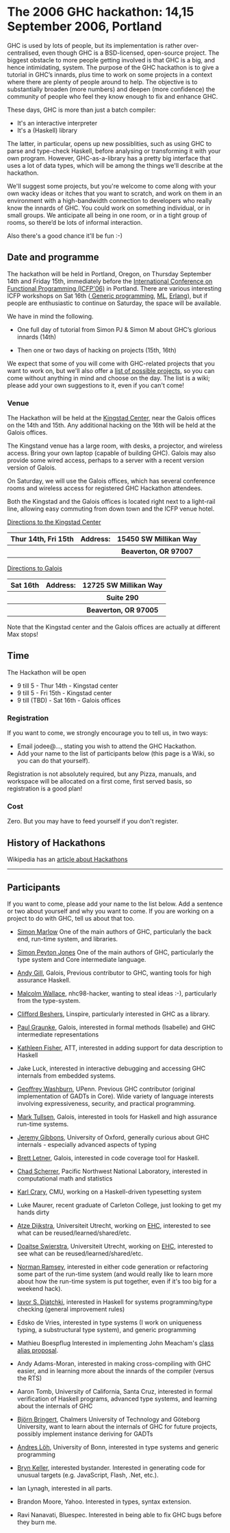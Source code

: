 # The 2006 GHC hackathon: 14,15 September 2006, Portland



GHC is used by lots of people, but its implementation is rather over-centralised, even though GHC is a BSD-licensed, open-source project.  The biggest obstacle to more people getting involved is that GHC is a big, and hence intimidating, system.  The purpose of the GHC hackathon is to give a tutorial in GHC’s innards, plus time to work on some projects in a context where there are plenty of people around to help.  The objective is to substantially broaden (more numbers) and deepen (more confidence) the community of people who feel they know enough to fix and enhance GHC.  



These days, GHC is more than just a batch compiler:


- It's an interactive interpreter
- It's a (Haskell) library


The latter, in particular, opens up new possiblities, such as using GHC to parse and type-check Haskell, before analysing or transforming it with your own program.  However, GHC-as-a-library has a pretty big interface that uses a lot of data types, which will be among the things we'll describe at the hackathon.



We'll suggest some projects, but you're welcome to come along with your own wacky ideas or itches that you want to scratch, and work on them in an environment with a high-bandwidth connection to developers who really know the innards of GHC.   You could work on something individual, or in small groups.  We anticipate all being in one room, or in a tight group of rooms, so there’d be lots of informal interaction.



Also there's a good chance it'll be fun :-)
 


## Date and programme



The hackathon will be held in Portland, Oregon, on Thursday September 14th and Friday 15th, immediately before the [
International Conference on Functional Programming (ICFP'06)](http://icfp06.cs.uchicago.edu/) in Portland. There are various interesting ICFP workshops on Sat 16th ([
Generic programming](http://www.informatik.uni-bonn.de/~ralf/wgp2006.html), [
ML](http://www.cl.cam.ac.uk/ml2006/), [
Erlang](http://www.erlang.se/workshop/2006/)), but if people are enthusiastic to continue on Saturday, the space will be available.



We have in mind the following.  


- One full day of tutorial from Simon PJ & Simon M about GHC’s glorious innards (14th)

- Then one or two days of hacking on projects (15th, 16th)  


We expect that some of you will come with GHC-related projects that you want to work on, but we'll also offer a [list of possible projects](hackathon-projects), so you can come without anything in mind and choose on the day.  The list is a wiki; please add your own suggestions to it, even if you can't come!


### Venue



The Hackathon will be held at the [
Kingstad Center](http://www.kingstad.com), near the Galois offices
on the 14th and 15th. Any additional hacking on the 16th will be held at the Galois offices.



The Kingstand venue has a large room, with desks, a projector, and wireless access. Bring your own laptop
(capable of building GHC). Galois may also provide some wired access, perhaps to a server with
a recent version version of Galois.



On Saturday, we will use the Galois offices, which has several conference rooms and wireless access for
registered GHC Hackathon attendees.



Both the Kingstad and the Galois offices is located right next to a light-rail line, allowing easy commuting from
down town and the ICFP venue hotel. 



[
Directions to the Kingstad Center](http://www.kingstad.com/locations/beaverton_fac.html)


<table><tr><th> Thur 14th, Fri 15th </th>
<th>  Address: </th>
<th>  15450 SW Millikan Way
</th></tr>
<tr><th> </th>
<th> </th>
<th> Beaverton, OR 97007
</th></tr></table>



[ Directions to Galois](http://www.galois.com/files/Directions.pdf)


<table><tr><th>   Sat 16th </th>
<th>  Address: </th>
<th> 12725 SW Millikan Way
</th></tr>
<tr><th> </th>
<th> </th>
<th> Suite 290
</th></tr>
<tr><th> </th>
<th> </th>
<th> Beaverton, OR 97005
</th></tr></table>



Note that the Kingstad center and the Galois offices are actually at different Max stops!


## Time



The Hackathon will be open


- 9 till 5 - Thur 14th - Kingstad center
- 9 till 5 - Fri 15th - Kingstad center
- 9 till (TBD) - Sat 16th - Galois offices

### Registration



If you want to come, we strongly encourage you to tell us, in two ways:


- Email jodee@…, stating you wish to attend the GHC Hackathon. 
- Add your name to the list of participants below (this page is a Wiki, so you can do that yourself).


Registration is not absolutely required, but any Pizza, manuals, and workspace will be allocated on a first come, first served basis, so registration is a good plan! 


### Cost



Zero.  But you may have to feed yourself if you don't register.


## History of Hackathons



Wikipedia has an [
article about Hackathons](http://en.wikipedia.org/wiki/Hackathon)


---


## Participants



If you want to come, please add your name to the list below.  Add a sentence or two about yourself and why you want to come. If you are working on a project to do with GHC, tell us about that too.


- [
  Simon Marlow](http://www.haskell.org/~simonmar) One of the main authors of GHC, particularly the back end, run-time system, and libraries.
- [
  Simon Peyton Jones](http://research.microsoft.com/~simonpj) One of the main authors of GHC, particularly the type system and Core intermediate language.

- [
  Andy Gill](http://www.gill-warbington.com/home/andy), Galois, Previous contributor to GHC, wanting tools for high assurance Haskell.
- [
  Malcolm Wallace](http://www.cs.york.ac.uk/~malcolm), nhc98-hacker, wanting to steal ideas :-), particularly from the type-system.
- [
  Clifford Beshers](http://wiki.freespire.org/index.php/Freespire_Technology_Board_Home), Linspire, particularly interested in GHC as a library.
- [
  Paul Graunke](http://www.galois.com/), Galois, interested in formal methods (Isabelle) and GHC intermediate representations
- [
  Kathleen Fisher](http://www.research.att.com/info/kfisher), ATT, interested in adding support for data description to Haskell
- Jake Luck, interested in interactive debugging and accessing GHC internals from embedded systems.
- [
  Geoffrey Washburn](http://www.cis.upenn.edu/~geoffw/), UPenn. Previous GHC contributor (original implementation of GADTs in Core). Wide variety of language interests involving expressiveness, security, and practical programming.
- [
  Mark Tullsen](http://www.galois.com/), Galois, interested in tools for Haskell and high assurance run-time systems.
- [
  Jeremy Gibbons](http://www.comlab.ox.ac.uk/jeremy.gibbons/), University of Oxford, generally curious about GHC internals - especially advanced aspects of typing
- [
  Brett Letner](http://www.galois.com/), Galois, interested in code coverage tool for Haskell.
- [
  Chad Scherrer](http://www.pnl.gov), Pacific Northwest National Laboratory, interested in computational math and statistics
- [
  Karl Crary](http://www.cs.cmu.edu/~crary), CMU, working on a Haskell-driven typesetting system
- Luke Maurer, recent graduate of Carleton College, just looking to get my hands dirty
- [
  Atze Dijkstra](http://www.cs.uu.nl/wiki/Atze/WebHome), Universiteit Utrecht, working on [
  EHC](http://www.cs.uu.nl/wiki/Ehc/WebHome), interested to see what can be reused/learned/shared/etc.
- [
  Doaitse Swierstra](http://www.cs.uu.nl/wiki/Swierstra/WebHome), Universiteit Utrecht, working on [
  EHC](http://www.cs.uu.nl/wiki/Ehc/WebHome), interested to see what can be reused/learned/shared/etc.
- [
  Norman Ramsey](http://www.eecs.harvard.edu/~nr), interested in either code generation or refactoring some part of the run-time system (and would really like to learn more about how the run-time system is put together, even if it's too big for a weekend hack).
- [
  Iavor S. Diatchki](http://www.csee.ogi.edu/~diatchki), interested in Haskell for systems programming/type checking (general improvement rules)
- Edsko de Vries, interested in type systems (I work on uniqueness typing, a substructural type system), and generic programming
- Mathieu Boespflug Interested in implementing John Meacham's [
  class alias proposal](http://repetae.net/john/recent/out/classalias.html).
- Andy Adams-Moran, interested in making cross-compiling with GHC easier, and in learning more about the innards of the compiler (versus the RTS)
- Aaron Tomb, University of California, Santa Cruz, interested in formal verification of Haskell programs, advanced type systems, and learning about the internals of GHC
- [
  Björn Bringert](http://www.cs.chalmers.se/~bringert/), Chalmers University of Technology and Göteborg University, want to learn about the internals of GHC for future projects, possibly implement instance deriving for GADTs
- [
  Andres Löh](http://www.iai.uni-bonn.de~/loeh/), University of Bonn, interested in type systems and generic programming
- [
  Bryn Keller](http://www.xoltar.org), interested bystander. Interested in generating code for unusual targets (e.g. JavaScript, Flash, .Net, etc.).
- Ian Lynagh, interested in all parts.
- Brandon Moore, Yahoo. Interested in types, syntax extension.
- Ravi Nanavati, Bluespec. Interested in being able to fix GHC bugs before they burn me.
